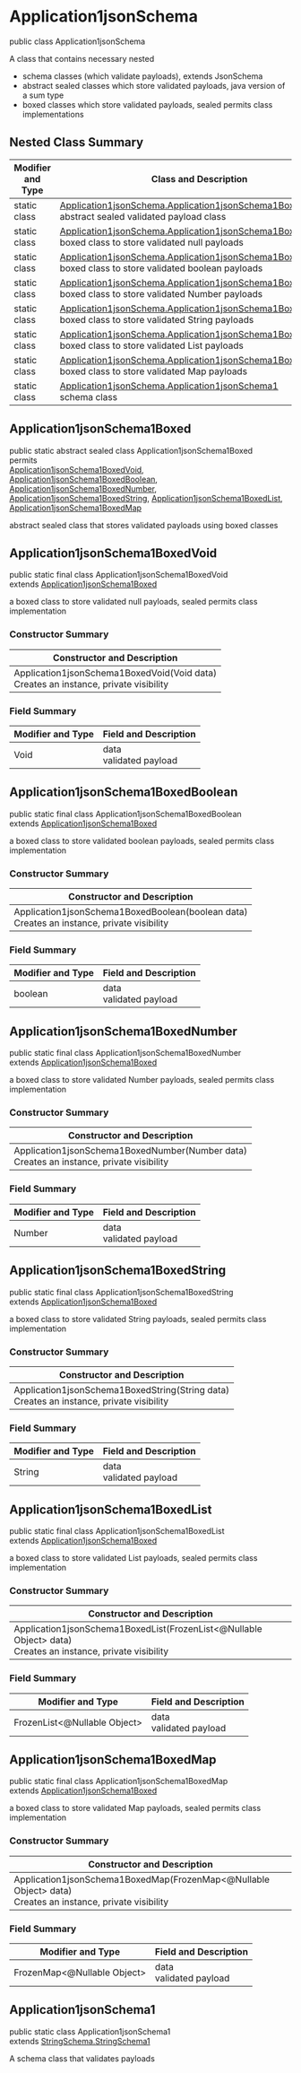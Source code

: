 # Application1jsonSchema
public class Application1jsonSchema

A class that contains necessary nested
- schema classes (which validate payloads), extends JsonSchema
- abstract sealed classes which store validated payloads, java version of a sum type
- boxed classes which store validated payloads, sealed permits class implementations

## Nested Class Summary
| Modifier and Type | Class and Description |
| ----------------- | ---------------------- |
| static class | [Application1jsonSchema.Application1jsonSchema1Boxed](#application1jsonschema1boxed)<br> abstract sealed validated payload class |
| static class | [Application1jsonSchema.Application1jsonSchema1BoxedVoid](#application1jsonschema1boxedvoid)<br> boxed class to store validated null payloads |
| static class | [Application1jsonSchema.Application1jsonSchema1BoxedBoolean](#application1jsonschema1boxedboolean)<br> boxed class to store validated boolean payloads |
| static class | [Application1jsonSchema.Application1jsonSchema1BoxedNumber](#application1jsonschema1boxednumber)<br> boxed class to store validated Number payloads |
| static class | [Application1jsonSchema.Application1jsonSchema1BoxedString](#application1jsonschema1boxedstring)<br> boxed class to store validated String payloads |
| static class | [Application1jsonSchema.Application1jsonSchema1BoxedList](#application1jsonschema1boxedlist)<br> boxed class to store validated List payloads |
| static class | [Application1jsonSchema.Application1jsonSchema1BoxedMap](#application1jsonschema1boxedmap)<br> boxed class to store validated Map payloads |
| static class | [Application1jsonSchema.Application1jsonSchema1](#application1jsonschema1)<br> schema class |

## Application1jsonSchema1Boxed
public static abstract sealed class Application1jsonSchema1Boxed<br>
permits<br>
[Application1jsonSchema1BoxedVoid](#application1jsonschema1boxedvoid),
[Application1jsonSchema1BoxedBoolean](#application1jsonschema1boxedboolean),
[Application1jsonSchema1BoxedNumber](#application1jsonschema1boxednumber),
[Application1jsonSchema1BoxedString](#application1jsonschema1boxedstring),
[Application1jsonSchema1BoxedList](#application1jsonschema1boxedlist),
[Application1jsonSchema1BoxedMap](#application1jsonschema1boxedmap)

abstract sealed class that stores validated payloads using boxed classes

## Application1jsonSchema1BoxedVoid
public static final class Application1jsonSchema1BoxedVoid<br>
extends [Application1jsonSchema1Boxed](#application1jsonschema1boxed)

a boxed class to store validated null payloads, sealed permits class implementation

### Constructor Summary
| Constructor and Description |
| --------------------------- |
| Application1jsonSchema1BoxedVoid(Void data)<br>Creates an instance, private visibility |

### Field Summary
| Modifier and Type | Field and Description |
| ----------------- | ---------------------- |
| Void | data<br>validated payload |

## Application1jsonSchema1BoxedBoolean
public static final class Application1jsonSchema1BoxedBoolean<br>
extends [Application1jsonSchema1Boxed](#application1jsonschema1boxed)

a boxed class to store validated boolean payloads, sealed permits class implementation

### Constructor Summary
| Constructor and Description |
| --------------------------- |
| Application1jsonSchema1BoxedBoolean(boolean data)<br>Creates an instance, private visibility |

### Field Summary
| Modifier and Type | Field and Description |
| ----------------- | ---------------------- |
| boolean | data<br>validated payload |

## Application1jsonSchema1BoxedNumber
public static final class Application1jsonSchema1BoxedNumber<br>
extends [Application1jsonSchema1Boxed](#application1jsonschema1boxed)

a boxed class to store validated Number payloads, sealed permits class implementation

### Constructor Summary
| Constructor and Description |
| --------------------------- |
| Application1jsonSchema1BoxedNumber(Number data)<br>Creates an instance, private visibility |

### Field Summary
| Modifier and Type | Field and Description |
| ----------------- | ---------------------- |
| Number | data<br>validated payload |

## Application1jsonSchema1BoxedString
public static final class Application1jsonSchema1BoxedString<br>
extends [Application1jsonSchema1Boxed](#application1jsonschema1boxed)

a boxed class to store validated String payloads, sealed permits class implementation

### Constructor Summary
| Constructor and Description |
| --------------------------- |
| Application1jsonSchema1BoxedString(String data)<br>Creates an instance, private visibility |

### Field Summary
| Modifier and Type | Field and Description |
| ----------------- | ---------------------- |
| String | data<br>validated payload |

## Application1jsonSchema1BoxedList
public static final class Application1jsonSchema1BoxedList<br>
extends [Application1jsonSchema1Boxed](#application1jsonschema1boxed)

a boxed class to store validated List payloads, sealed permits class implementation

### Constructor Summary
| Constructor and Description |
| --------------------------- |
| Application1jsonSchema1BoxedList(FrozenList<@Nullable Object> data)<br>Creates an instance, private visibility |

### Field Summary
| Modifier and Type | Field and Description |
| ----------------- | ---------------------- |
| FrozenList<@Nullable Object> | data<br>validated payload |

## Application1jsonSchema1BoxedMap
public static final class Application1jsonSchema1BoxedMap<br>
extends [Application1jsonSchema1Boxed](#application1jsonschema1boxed)

a boxed class to store validated Map payloads, sealed permits class implementation

### Constructor Summary
| Constructor and Description |
| --------------------------- |
| Application1jsonSchema1BoxedMap(FrozenMap<@Nullable Object> data)<br>Creates an instance, private visibility |

### Field Summary
| Modifier and Type | Field and Description |
| ----------------- | ---------------------- |
| FrozenMap<@Nullable Object> | data<br>validated payload |

## Application1jsonSchema1
public static class Application1jsonSchema1<br>
extends [StringSchema.StringSchema1](../../../../../../../../components/schemas/StringSchema.md#stringschema1)

A schema class that validates payloads
